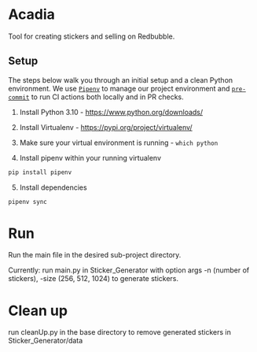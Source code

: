 # Acadia

Tool for creating stickers and selling on Redbubble.

## Setup
The steps below walk you through an initial setup and a clean Python environment.
We use [`Pipenv`](https://realpython.com/pipenv-guide/) to manage our project environment
and [`pre-commit`](https://pre-commit.com) to run CI actions both locally and in PR checks.

1. Install Python 3.10 - https://www.python.org/downloads/

2. Install Virtualenv - https://pypi.org/project/virtualenv/

3. Make sure your virtual environment is running - `which python`

4. Install pipenv within your running virtualenv
```bash
pip install pipenv
```

5. Install dependencies
```bash
pipenv sync
```

# Run
Run the main file in the desired sub-project directory.

Currently: run main.py in Sticker_Generator with option args -n (number of stickers), -size (256, 512, 1024) to generate stickers.

# Clean up
run cleanUp.py in the base directory to remove generated stickers in Sticker_Generator/data
